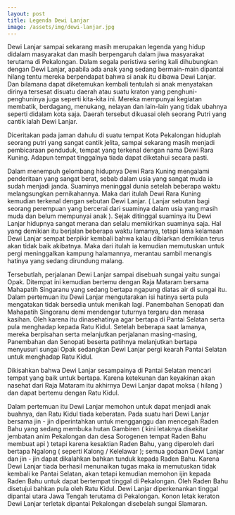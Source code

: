 ```yaml
---
layout: post
title: Legenda Dewi Lanjar
image: /assets/img/dewi-lanjar.jpg
---
```


Dewi Lanjar sampai sekarang masih merupakan legenda yang hidup didalam masyarakat dan masih berpengaruh dalam jiwa masyarakat terutama di Pekalongan. Dalam segala peristiwa sering kali dihubungkan dengan Dewi Lanjar, apabila ada anak yang sedang bermain-main dipantai hilang tentu mereka berpendapat bahwa si anak itu dibawa Dewi Lanjar. Dan bilamana dapat diketemukan kembali tentulah si anak menyatakan dirinya tersesat disuatu daerah atau suatu kraton yang penghuni-penghuninya juga seperti kita-kita ini. Mereka mempunyai kegiatan membatik, berdagang, menukang, nelayan dan lain-lain yang tidak ubahnya seperti didalam kota saja. Daerah tersebut dikuasai oleh seorang Putri yang cantik ialah Dewi Lanjar.

Diceritakan pada jaman dahulu di suatu tempat Kota Pekalongan hiduplah seorang putri yang sangat cantik jelita, sampai sekarang masih menjadi pembicaraan penduduk, tempat yang terkenal dengan nama Dewi Rara Kuning. Adapun tempat tinggalnya tiada dapat diketahui secara pasti.

Dalam menempuh gelombang hidupnya Dewi Rara Kuning mengalami penderitaan yang sangat berat, sebab dalam usia yang sangat muda ia sudah menjadi janda. Suaminya meninggal dunia setelah beberapa waktu melangsungkan pernikahannya. Maka dari itulah Dewi Rara Kuning kemudian terkenal dengan sebutan Dewi Lanjar. ( Lanjar sebutan bagi seorang perempuan yang bercerai dari suaminya dalam usia yang masih muda dan belum mempunyai anak ). Sejak ditinggal suaminya itu Dewi Lanjar hidupnya sangat merana dan selalu memikirkan suaminya saja. Hal yang demikian itu berjalan beberapa waktu lamanya, tetapi lama kelamaan Dewi Lanjar sempat berpikir kembali bahwa kalau dibiarkan demikian terus akan tidak baik akibatnya. Maka dari itulah ia kemudian memutuskan untuk pergi meninggalkan kampung halamannya, merantau sambil menangis hatinya yang sedang dirundung malang.

Tersebutlah, perjalanan Dewi Lanjar sampai disebuah sungai yaitu sungai Opak. Ditempat ini kemudian bertemu dengan Raja Mataram bersama Mahapatih Singaranu yang sedang bertapa ngapung diatas air di sungai itu. Dalam pertemuan itu Dewi Lanjar mengutarakan isi hatinya serta pula mengatakan tidak bersedia untuk menikah lagi. Panembahan Senopati dan Mahapatih Singoranu demi mendengar tuturnya tergaru dan merasa kasihan. Oleh karena itu dinasehatinya agar bertapa di Pantai Selatan serta pula menghadap kepada Ratu Kidul. Setelah beberapa saat lamanya, mereka berpisahan serta melanjutkan perjalanan masing-masing, Panembahan dan Senopati beserta patihnya melanjutkan bertapa menyusuri sungai Opak sedangkan Dewi Lanjar pergi kearah Pantai Selatan untuk menghadap Ratu Kidul.

Dikisahkan bahwa Dewi Lanjar sesampainya di Pantai Selatan mencari tempat yang baik untuk bertapa. Karena ketekunan dan keyakinan akan nasehat dari Raja Mataram itu akhirnya Dewi Lanjar dapat moksa ( hilang ) dan dapat bertemu dengan Ratu Kidul.

Dalam pertemuan itu Dewi Lanjar memohon untuk dapat menjadi anak buahnya, dan Ratu Kidul tiada keberatan. Pada suatu hari Dewi Lanjar bersama jin - jin diperintahkan untuk mengganggu dan mencegah Raden Bahu yang sedang membuka hutan Gambiren ( kini letaknya disekitar jembatan anim Pekalongan dan desa Sorogenen tempat Raden Bahu membuat api ) tetapi karena kesaktian Raden Bahu, yang diperoleh dari bertapa Ngalong ( seperti Kalong / Kelelawar ); semua godaan Dewi Lanjar dan jin - jin dapat dikalahkan bahkan tunduk kepada Raden Bahu. Karena Dewi Lanjar tiada berhasil menunaikan tugas maka ia memutuskan tidak kembali ke Pantai Selatan, akan tetapi kemudian memohon ijin kepada Raden Bahu untuk dapat bertempat tinggal di Pekalongan. Oleh Raden Bahu disetujui bahkan pula oleh Ratu Kidul. Dewi Lanjar diperkenankan tinggal dipantai utara Jawa Tengah terutama di Pekalongan. Konon letak keraton Dewi Lanjar terletak dipantai Pekalongan disebelah sungai Slamaran.
